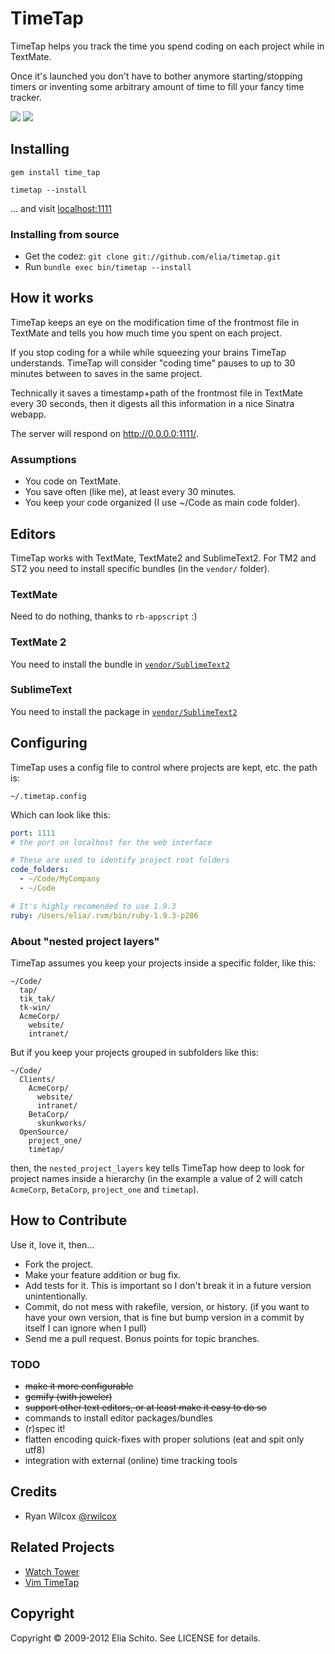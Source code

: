 # TimeTap

TimeTap helps you track the time you spend coding on each project while in TextMate.

Once it's launched you don't have to bother anymore starting/stopping timers or
inventing some arbitrary amount of time to fill your fancy time tracker.

<img src="http://f.cl.ly/items/17025fecf7189518cf07/timetap-project-list.png"/>
<img src="http://f.cl.ly/items/7b96ad2f7b49a95fdfd0/timetap-project-page.png"/>



## Installing

    gem install time_tap

    timetap --install

… and visit [localhost:1111](http://localhost:1111/)

### Installing from source

- Get the codez: `git clone git://github.com/elia/timetap.git`
- Run `bundle exec bin/timetap --install`




## How it works

TimeTap keeps an eye on the modification time of the frontmost file in TextMate
and tells you how much time you spent on each project.

If you stop coding for a while while squeezing your brains TimeTap understands.
TimeTap will consider "coding time" pauses to up to 30 minutes between to saves
in the same project.

Technically it saves a timestamp+path of the frontmost file in TextMate every
30 seconds, then it digests all this information in a nice Sinatra webapp.

The server will respond on http://0.0.0.0:1111/.


### Assumptions

* You code on TextMate.
* You save often (like me), at least every 30 minutes.
* You keep your code organized (I use ~/Code as main code folder).


## Editors

TimeTap works with TextMate, TextMate2 and SublimeText2.
For TM2 and ST2 you need to install specific bundles (in the `vendor/` folder).

### TextMate

Need to do nothing, thanks to `rb-appscript` :)


### TextMate 2

You need to install the bundle in [`vendor/SublimeText2`](https://github.com/elia/timetap/tree/master/vendor/TextMate2)


### SublimeText

You need to install the package in [`vendor/SublimeText2`](https://github.com/elia/timetap/tree/master/vendor/SublimeText2)



## Configuring

TimeTap uses a config file to control where projects are kept, etc. the path is:

    ~/.timetap.config

Which can look like this:

```yaml
port: 1111
# the port on localhost for the web interface

# These are used to identify project root folders
code_folders:
  - ~/Code/MyCompany
  - ~/Code

# It's highly recomended to use 1.9.3
ruby: /Users/elia/.rvm/bin/ruby-1.9.3-p286
```



### About "nested project layers"

TimeTap assumes you keep your projects inside a specific folder, like this:

    ~/Code/
      tap/
      tik_tak/
      tk-win/
      AcmeCorp/
        website/
        intranet/

But if you keep your projects grouped in subfolders like this:

    ~/Code/
      Clients/
        AcmeCorp/
          website/
          intranet/
        BetaCorp/
          skunkworks/
      OpenSource/
        project_one/
        timetap/

then, the `nested_project_layers` key tells TimeTap how deep to look for project names inside a hierarchy (in the example a value of 2 will catch `AcmeCorp`, `BetaCorp`, `project_one` and `timetap`).


## How to Contribute

Use it, love it, then...

* Fork the project.
* Make your feature addition or bug fix.
* Add tests for it. This is important so I don't break it in a
  future version unintentionally.
* Commit, do not mess with rakefile, version, or history.
  (if you want to have your own version, that is fine but bump version in a commit by itself I can ignore when I pull)
* Send me a pull request. Bonus points for topic branches.


### TODO

- <strike>make it more configurable</strike>
- <strike>gemify (with jeweler)</strike>
- <strike>support other text editors, or at least make it easy to do so</strike>
- commands to install editor packages/bundles
- (r)spec it!
- flatten encoding quick-fixes with proper solutions (eat and spit only utf8)
- integration with external (online) time tracking tools


## Credits

- Ryan Wilcox [@rwilcox](https://github.com/rwilcox)


## Related Projects

- [Watch Tower](https://github.com/TechnoGate/watch_tower)
- [Vim TimeTap](https://github.com/rainerborene/vim-timetap)


## Copyright

Copyright © 2009-2012 Elia Schito. See LICENSE for details.
